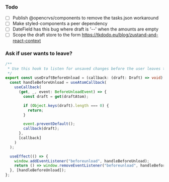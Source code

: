 ### Todo

- [ ] Publish @opencrvs/components to remove the tasks.json workaround
- [ ] Make styled-components a peer dependency
- [ ] DateField has this bug where draft is '--' when the amounts are empty
- [ ] Scope the draft store to the form https://tkdodo.eu/blog/zustand-and-react-context

### Ask if user wants to leave?

```ts
/**
 * Use this hook to listen for unsaved changes before the user leaves the page
 */
export const useDraftBeforeUnload = (callback: (draft: Draft) => void) => {
  const handleBeforeUnload = useAtomCallback(
    useCallback(
      (get, _, event: BeforeUnloadEvent) => {
        const draft = get(draftAtom);

        if (Object.keys(draft).length === 0) {
          return;
        }

        event.preventDefault();
        callback(draft);
      },
      [callback]
    )
  );

  useEffect(() => {
    window.addEventListener("beforeunload", handleBeforeUnload);
    return () => window.removeEventListener("beforeunload", handleBeforeUnload);
  }, [handleBeforeUnload]);
};
```
